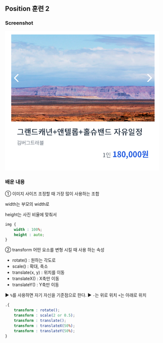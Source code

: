 ## Position 훈련 2

### Screenshot
<img src="./assets/transform.PNG" alt="transform 예제">

### 배운 내용

① 이미지 사이즈 조정할 때 가장 많이 사용하는 조합

width는 부모의 width로

height는 사진 비율에 맞춰서
```CSS
img {
    width : 100%;
    height : auto;
}
```

② transform
어떤 요소를 변형 시킬 때 사용 하는 속성

- rotate() : 원하는 각도로
- scale() : 확대, 축소
- translate(x, y) : 위치를 이동
- translateX() : X축만 이동 
- translateY() : Y축만 이동

▶ `%`를 사용하면 자기 자신을 기준점으로 한다.
▶ `-`는 위로 위치 `+`는 아래로 위치

```CSS
.{
    transform : rotate();
    transform : scale(2 or 0.5);
    transform : translate();
    transform : translateX(50%);
    transform : translateY(50%);
}
```

